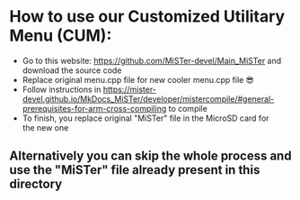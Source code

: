 # How to use our Customized Utilitary Menu (CUM):
- Go to this website: https://github.com/MiSTer-devel/Main_MiSTer and download the source code
- Replace original menu.cpp file for new cooler menu.cpp file 😎
- Follow instructions in https://mister-devel.github.io/MkDocs_MiSTer/developer/mistercompile/#general-prerequisites-for-arm-cross-compiling to compile
- To finish, you replace original "MiSTer" file in the MicroSD card for the new one

## Alternatively you can skip the whole process and use the "MiSTer" file already present in this directory

